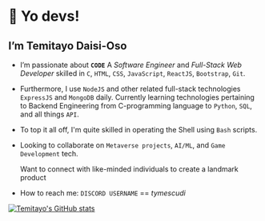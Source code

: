 <h1>👋 Yo devs!</h1>
<h2>I’m <b>Temitayo Daisi-Oso</b></h2>
<ul><li><p>
  I’m passionate about <code><b>CODE</b></code> 
  A <i>Software Engineer</i> and <i>Full-Stack Web Developer</i> skilled in
  <code>C</code>, <code>HTML</code>, <code>CSS</code>, <code>JavaScript</code>, <code>ReactJS</code>, <code>Bootstrap</code>, <code>Git</code>.
</p></li>
<li><p>
  Furthermore, I use <code>NodeJS</code> and other related full-stack technologies <code>ExpressJS</code> and <code>MongoDB</code> daily.
  Currently learning technologies pertaining to Backend Engineering from C-programming
  language to <code>Python</code>, <code>SQL</code>, and all things <code>API</code>. 
</p></li>
<li><p>
  To top it all off, I'm quite skilled in operating the Shell using <code>Bash</code> scripts. 
</p></li>
<li><p>
  Looking to collaborate on <code>Metaverse projects</code>, <code>AI/ML</code>, and <code>Game Development</code> tech. 
  <div>Want to connect with like-minded individuals to create a landmark product</div>
</p></li>
<li><p>
  How to reach me: <code>DISCORD USERNAME</code> == <i>tymescudi</i>
</p></li>
</ul>

[![Temitayo's GitHub stats](https://github-readme-stats.vercel.app/api?username=NairaMescudi)](https://github.com/anuraghazra/github-readme-stats)

<!---
NairaMescudi/NairaMescudi is a ✨ special ✨ repository because its `README.md` (this file) appears on your GitHub profile.
You can click the Preview link to take a look at your changes.
--->
